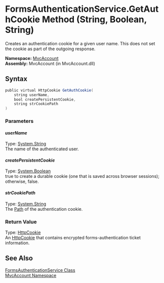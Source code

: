 FormsAuthenticationService.GetAuthCookie Method (String, Boolean, String)
=========================================================================
Creates an authentication cookie for a given user name. This does not set the cookie as part of the outgoing response.

**Namespace:** [MvcAccount][1]  
**Assembly:** MvcAccount (in MvcAccount.dll)

Syntax
------

```csharp
public virtual HttpCookie GetAuthCookie(
	string userName,
	bool createPersistentCookie,
	string strCookiePath
)
```

### Parameters

#### *userName*
Type: [System.String][2]  
The name of the authenticated user.

#### *createPersistentCookie*
Type: [System.Boolean][3]  
true to create a durable cookie (one that is saved across browser sessions); otherwise, false.

#### *strCookiePath*
Type: [System.String][2]  
The [Path][4] of the authentication cookie.

### Return Value
Type: [HttpCookie][5]  
 An [HttpCookie][5] that contains encrypted forms-authentication ticket information. 

See Also
--------
[FormsAuthenticationService Class][6]  
[MvcAccount Namespace][1]  

[1]: ../README.md
[2]: http://msdn2.microsoft.com/en-us/library/s1wwdcbf
[3]: http://msdn2.microsoft.com/en-us/library/a28wyd50
[4]: http://msdn2.microsoft.com/en-us/library/6tc50289
[5]: http://msdn2.microsoft.com/en-us/library/zw640823
[6]: README.md